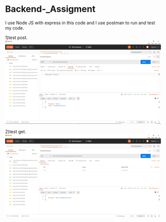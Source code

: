 # Backend-_Assigment

I use Node JS with express in this code
and I use postman to run and test my code.

1)test post.
    ![alt text](post.png)

2)test get.
    ![alt text](get.png)
